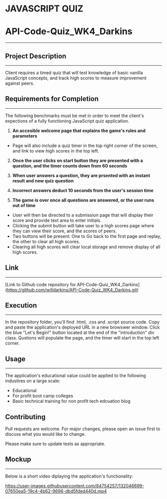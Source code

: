 # JAVASCRIPT QUIZ
# API-Code-Quiz_WK4_Darkins
***

## Project Description
***
Client requires a timed quiz that will test knowledge of basic vanilla JavaScript concepts, and track high scores to measure improvement against peers.

## Requirements for Completion
***
The following benchmarks must be met in order to meet the client's expections of a fully functioning JavaScript quiz application.
1. **An accesible welcome page that explains the game's rules and parameters**
 - Page will also include a quiz timer in the top right corner of the screen, and link to view high scores in the top left.

2. **Once the user clicks on start button they are presented with a question, and the timer counts down from 60 seconds**

3. **When user answers a question, they are prsented with an instant result and new quiz question**

4. **Incorrect answers deduct 10 seconds from the user's session time**

5. **The game is over once all questions are answered, or the user runs out of time**
- User will then be directed to a submission page that will display their score and provide text area to enter initials.
- Clicking the submit button will take user to a high scores page where they can view their score, and the scores of peers.
- Two buttons will be present: One to Go back to the first page and replay, the other to clear all high scores.
- Clearing all high scores will clear local storage and remove display of all high scores.

## Link
***
[Link to Github code repository for API-Code-Quiz_WK4_Darkins] (https://github.com/willdarkins/API-Code-Quiz_WK4_Darkins.git)

## Execution
***
In the repository folder, you'll find .html, .css and .script source code. Copy and paste the application's deployed URL in a new browswer window. Click the blue "Let's Begin!" button located at the end of the "introduction" div class. Qustions will populate the page, and the timer will start in the top left corner.


## Usage
***
The application's educational value could be applied to the following industires on a large scale:
* Educational
* For profit boot camp colleges
* Basic technical training for non profit tech edcuation blog

## Contributing
Pull requests are welcome. For major changes, please open an issue first to discuss what you would like to change.

Please make sure to update tests as appropriate.
## Mockup
***
Below is a short video diplaying the application's functionality:


https://user-images.githubusercontent.com/84754257/132046699-07650ea5-19c4-4b62-9696-dbd5fded440d.mp4


